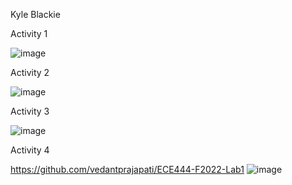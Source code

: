 Kyle Blackie

Activity 1

![image](https://user-images.githubusercontent.com/22103819/190865146-5cbd142b-375b-4706-946f-6d9db05d95f1.png)

Activity 2

![image](https://user-images.githubusercontent.com/22103819/190865389-6d4f3632-4c08-4af1-84a2-f348322ab979.png)

Activity 3

![image](https://user-images.githubusercontent.com/22103819/190865868-87054eda-acdf-4795-a97b-23d752243d81.png)

Activity 4

https://github.com/vedantprajapati/ECE444-F2022-Lab1
![image](https://user-images.githubusercontent.com/22103819/190869505-f2f5367f-d611-41b2-98be-0db98f4b4ed9.png)
